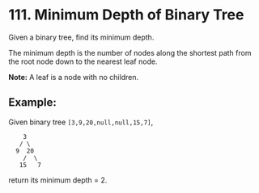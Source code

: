 # 111. Minimum Depth of Binary Tree
Given a binary tree, find its minimum depth.

The minimum depth is the number of nodes along the shortest path from the root node down to the nearest leaf node.

**Note:** A leaf is a node with no children.

## Example:

Given binary tree `[3,9,20,null,null,15,7]`,

```
    3
   / \
  9  20
    /  \
   15   7
```

return its minimum depth = 2.